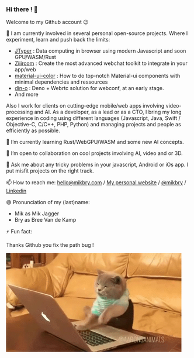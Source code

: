 ### Hi there ! 👋

Welcome to my Github account 😉

🔭 I am currently involved in several personal open-source projects. Where I experiment, learn and push back the limits:
- [JTyper](https://github.com/mikbry/jtyper/projects/1) : Data computing in browser using modern Javascript and soon GPU/WASM/Rust
- [Ziiircom](https://github.com/mikbry/Ziiircom/projects/1) : Create the most advanced webchat toolkit to integrate in your app/web
- [material-ui-color](https://github.com/mikbry/material-ui-color) : How to do top-notch Material-ui components with minimal dependencies and ressources
- [din-o](https://github.com/mikbry/din-o) : Deno + Webrtc solution for webconf, at an early stage.
- And more

Also I work for clients on cutting-edge mobile/web apps involving video-processing and AI.
As a developer, as a lead or as a CTO, I bring my long experience in coding using different languages (Javascript, Java, Swift / Objective-C, C/C++, PHP, Python) and managing projects and people as efficiently as possible.

🌱 I’m currently learning Rust/WebGPU/WASM and some new AI concepts.
 
👯 I’m open to collaboration on cool projects involving AI, video and or 3D.

💬 Ask me about any tricky problems in your javascript, Android or iOs app. I put misfit projects on the right track.

📫 How to reach me: hello@mikbry.com / [My personal website](https://mikbry.com) / [@mikbry](https://twitter.com/mikbry) / [Linkedin](https://www.linkedin.com/in/mikbry)

😄 Pronunciation of my (last)name:
- Mik as Mik Jagger
- Bry as Bree Van de Kamp

⚡ Fun fact:

Thanks Github you fix the path bug !

![Coding cat](/coding-cat.gif)

<!--
[Experimental] CV

**mikbry/mikbry** is a ✨ _special_ ✨ repository because its `README.md` (this file) appears on your GitHub profile.

Here are some ideas to get you started:

- 🔭 I’m currently working on ...
- 🌱 I’m currently learning ...
- 👯 I’m looking to collaborate on ...
- 🤔 I’m looking for help with ...
- 💬 Ask me about ...
- 📫 How to reach me: ...
- 😄 Pronouns: ...
- ⚡ Fun fact: ...
-->
